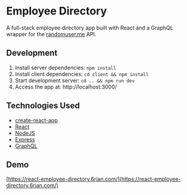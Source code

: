 # Employee Directory

A full-stack employee directory app built with React and a GraphQL wrapper for the [randomuser.me](https://randomuser.me/) API.

## Development

1. Install server dependencies:
`npm install`
1. Install client dependencies:
`cd client && npm install`
1. Start development server:
`cd .. && npm run dev`
1. Access the app at:
http://localhost:3000/

## Technologies Used

* [create-react-app](https://github.com/facebook/create-react-app)
* [React](https://reactjs.org/)
* [NodeJS](https://nodejs.org/en/)
* [Express](https://expressjs.com/)
* [GraphQL](https://graphql.org/)

## Demo

[https://react-employee-directory.6rian.com/](https://react-employee-directory.6rian.com/)